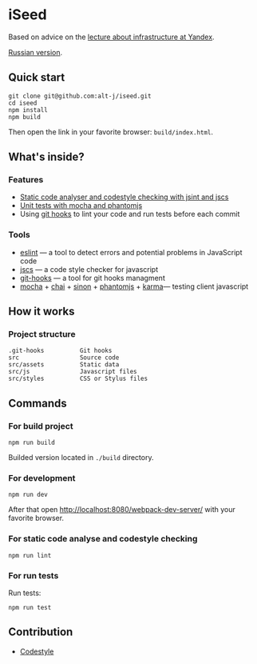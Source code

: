 # iSeed
Based on advice on the [lecture about infrastructure at Yandex](http://alt-j.github.io/front-end-infrastructure/).

[Russian version](https://github.com/alt-j/iseed/blob/master/README.ru.md).

## Quick start
```
git clone git@github.com:alt-j/iseed.git
cd iseed
npm install
npm build
```
Then open the link in your favorite browser: `build/index.html`.

## What's inside?

### Features
  * [Static code analyser and codestyle checking with jsint and jscs](#static-code-analyser-and-codestyle-checking)
  * [Unit tests with mocha and phantomjs](#run-tests)
  * Using [git hooks](http://github.com/tarmolov/git-hooks) to lint your code and run tests before each commit

### Tools
  * [eslint](http://eslint.org/) — a tool to detect errors and potential problems in JavaScript code
  * [jscs](http://jscs.info/) — a code style checker for javascript
  * [git-hooks](https://github.com/tarmolov/git-hooks-js) — a tool for git hooks managment
  * [mocha](http://visionmedia.github.io/mocha/) + [chai](http://chaijs.com/) + [sinon](http://sinonjs.org/) + [phantomjs](http://phantomjs.org/) + [karma](http://karma-runner.github.io/)— testing client javascript

## How it works

### Project structure
```
.git-hooks          Git hooks
src                 Source code
src/assets          Static data
src/js              Javascript files
src/styles          CSS or Stylus files
```

## Commands

### For build project
```
npm run build
```

Builded version located in `./build` directory.

### For development
```
npm run dev
```

After that open [http://localhost:8080/webpack-dev-server/](http://localhost:8080/webpack-dev-server/) with your favorite browser.

### For static code analyse and codestyle checking
```
npm run lint
```

### For run tests
Run tests:
```
npm run test
```


## Contribution
  * [Codestyle](https://github.com/yandex/codestyle/blob/master/javascript.md)
